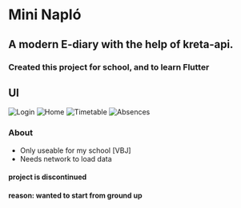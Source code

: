 # Mini Napló

## A modern E-diary with the help of kreta-api. 
### Created this project for school, and to learn Flutter 

## UI
![Login](assets/ui_examples/login_ui.png) ![Home](assets/ui_examples/main_page.png) ![Timetable](assets/ui_examples/timetable_page.png) ![Absences](assets/ui_examples/absences_page.png)

### About
- Only useable for my school [VBJ] 
- Needs network to load data

#### project is discontinued
#### reason: wanted to start from ground up 





